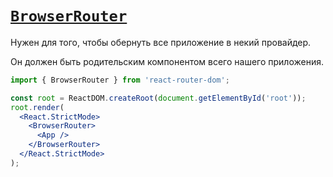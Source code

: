 # [`BrowserRouter`](../index.md)

Нужен для того, чтобы обернуть все приложение в некий провайдер.

Он должен быть родительским компонентом всего нашего приложения.

```jsx
import { BrowserRouter } from 'react-router-dom';

const root = ReactDOM.createRoot(document.getElementById('root'));
root.render(
  <React.StrictMode>
    <BrowserRouter>
      <App />
    </BrowserRouter>
  </React.StrictMode>
);
```

